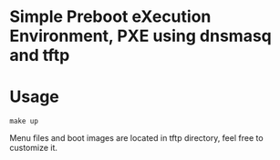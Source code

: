 # Simple Preboot eXecution Environment, PXE using dnsmasq and tftp

# Usage

```
make up
```

Menu files and boot images are located in tftp directory, feel free to customize it.
